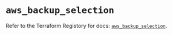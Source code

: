 # `aws_backup_selection`

Refer to the Terraform Registory for docs: [`aws_backup_selection`](https://registry.terraform.io/providers/hashicorp/aws/5.22.0/docs/resources/backup_selection).
